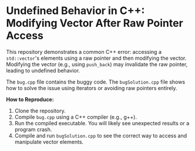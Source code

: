 # Undefined Behavior in C++: Modifying Vector After Raw Pointer Access

This repository demonstrates a common C++ error: accessing a `std::vector`'s elements using a raw pointer and then modifying the vector. Modifying the vector (e.g., using `push_back`) may invalidate the raw pointer, leading to undefined behavior.

The `bug.cpp` file contains the buggy code. The `bugSolution.cpp` file shows how to solve the issue using iterators or avoiding raw pointers entirely.

**How to Reproduce:**

1. Clone the repository.
2. Compile `bug.cpp` using a C++ compiler (e.g., g++).
3. Run the compiled executable. You will likely see unexpected results or a program crash.
4. Compile and run `bugSolution.cpp` to see the correct way to access and manipulate vector elements.